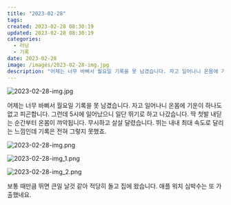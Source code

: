 ```yaml
---
title: "2023-02-28"
tags:
created: 2023-02-28 08:30:19
updated: 2023-02-28 08:30:19
categories:
  - 러닝
  - 기록
date: 2023-02-28
image: /images/2023-02-28-img.jpg
description: "어제는 너무 바삐서 월요일 기록을 못 남겼습니다. 자고 일어나니 온몸에 기운이 하나도 없고 피곤합니다. 그런데 5시에 일어났으니 일단 뛰기로 하고 나갔습니다. 딱 첫발 내딛는 순간부터 온몸이 꺄악됩니다. 무시하고 살살 달렸습니다. 뛰는 내내 최대 속도로 달리는 느낌인데 기록은 전혀 그렇"
---
```


![2023-02-28-img.jpg](/images/2023-02-28-img.jpg)
 
 

어제는 너무 바삐서 월요일 기록을 못 남겼습니다.
자고 일어나니 온몸에 기운이 하나도 없고 피곤합니다. 그런데 5시에 일어났으니 일단 뛰기로 하고 나갔습니다.
딱 첫발 내딛는 순간부터 온몸이 꺄악됩니다. 무시하고 살살 달렸습니다. 뛰는 내내 최대 속도로 달리는 느낌인데 기록은 전혀 그렇지 못했죠.

 
 ![2023-02-28-img.png](/images/2023-02-28-img.png)
 
 

 
 ![2023-02-28-img_1.png](/images/2023-02-28-img_1.png)
 
 

 
 ![2023-02-28-img_2.png](/images/2023-02-28-img_2.png)
 
 

보통 때만큼 뛰면 큰일 날것 같아 적당히 돌고 집에 왔습니다. 애플 워치 심박수는 또 가출했네요.
